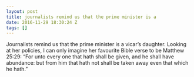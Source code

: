 ```yaml
---
layout: post
title: journalists remind us that the prime minister is a
date: 2016-11-29 18:30:24 Z
tags: []
---
```

Journalists remind us that the prime minister is a vicar’s daughter. Looking at her policies, I can only imagine her favourite Bible verse to be Matthew 25:29: “For unto every one that hath shall be given, and he shall have abundance: but from him that hath not shall be taken away even that which he hath.”

